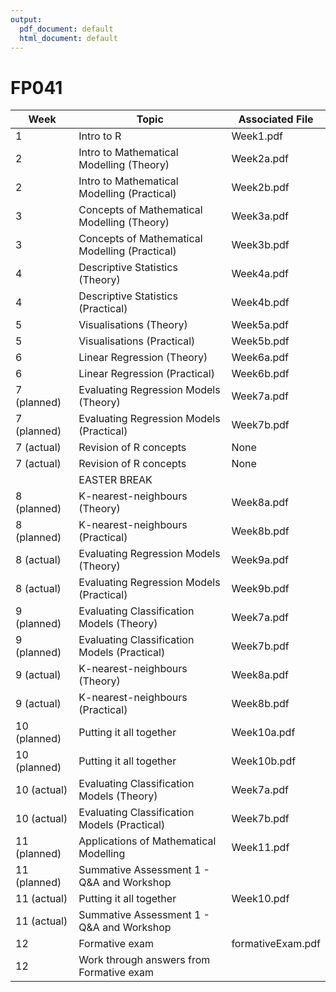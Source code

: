 ```yaml
---
output:
  pdf_document: default
  html_document: default
---
```

# FP041

| Week | Topic | Associated File |
|------|------|------------------|
| 1 | Intro to R | Week1.pdf |
| 2 | Intro to Mathematical Modelling (Theory) | Week2a.pdf |
| 2 | Intro to Mathematical Modelling (Practical) | Week2b.pdf |
| 3 | Concepts of Mathematical Modelling (Theory) | Week3a.pdf |
| 3 | Concepts of Mathematical Modelling (Practical) | Week3b.pdf |
| 4 | Descriptive Statistics (Theory) | Week4a.pdf |
| 4 | Descriptive Statistics (Practical) | Week4b.pdf |
| 5 | Visualisations (Theory) | Week5a.pdf |
| 5 | Visualisations (Practical) | Week5b.pdf |
| 6 | Linear Regression (Theory) | Week6a.pdf |
| 6 | Linear Regression (Practical) | Week6b.pdf |
| 7 (planned) | Evaluating Regression Models (Theory) | Week7a.pdf |
| 7 (planned) | Evaluating Regression Models (Practical) | Week7b.pdf |
| 7 (actual) | Revision of R concepts | None |
| 7 (actual) | Revision of R concepts | None |
|  | EASTER BREAK |  | 
| 8 (planned) | K-nearest-neighbours (Theory) | Week8a.pdf | 
| 8 (planned) | K-nearest-neighbours (Practical) | Week8b.pdf |
| 8 (actual) | Evaluating Regression Models (Theory) | Week9a.pdf |
| 8 (actual) | Evaluating Regression Models (Practical) | Week9b.pdf |
| 9 (planned) | Evaluating Classification Models (Theory) | Week7a.pdf |
| 9 (planned) | Evaluating Classification Models (Practical) | Week7b.pdf |
| 9 (actual) | K-nearest-neighbours (Theory) | Week8a.pdf | 
| 9 (actual) | K-nearest-neighbours (Practical) | Week8b.pdf |
| 10 (planned) | Putting it all together | Week10a.pdf |
| 10 (planned) | Putting it all together | Week10b.pdf |
| 10 (actual) | Evaluating Classification Models (Theory) | Week7a.pdf |
| 10 (actual) | Evaluating Classification Models (Practical) | Week7b.pdf |
| 11 (planned) | Applications of Mathematical Modelling | Week11.pdf |
| 11 (planned) | Summative Assessment 1 - Q&A and Workshop |  | 
| 11 (actual) | Putting it all together | Week10.pdf |
| 11 (actual) | Summative Assessment 1 - Q&A and Workshop |  | 
| 12 | Formative exam | formativeExam.pdf |
| 12 | Work through answers from Formative exam |  | 

